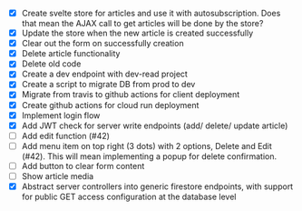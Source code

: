 - [x] Create svelte store for articles and use it with autosubscription. Does that mean the AJAX call to get articles will be done by the store?
- [x] Update the store when the new article is created successfully
- [x] Clear out the form on successfully creation
- [x] Delete article functionality
- [x] Delete old code
- [x] Create a dev endpoint with dev-read project
- [x] Create a script to migrate DB from prod to dev
- [x] Migrate from travis to github actions for client deployment
- [x] Create github actions for cloud run deployment
- [x] Implement login flow
- [x] Add JWT check for server write endpoints (add/ delete/ update article)
- [ ] Add edit function (#42)
- [ ] Add menu item on top right (3 dots) with 2 options, Delete and Edit (#42). This will mean implementing a popup for delete confirmation.
- [ ] Add button to clear form content
- [ ] Show article media
- [x] Abstract server controllers into generic firestore endpoints, with support for public GET access configuration at the database level
